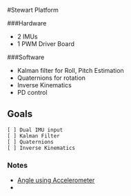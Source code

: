 #Stewart Platform

 ###Hardware

 - 2 IMUs
 - 1 PWM Driver Board
 
 ###Software
 
 - Kalman filter for Roll, Pitch Estimation
 - Quaternions for rotation 
 - Inverse Kinematics 
 - PD control 


## Goals 
    [ ] Dual IMU input
    [ ] Kalman Filter 
    [ ] Quaternions
    [ ] Inverse Kinematics

### Notes
 - [Angle using Accelerometer](https://cache.freescale.com/files/sensors/doc/app_note/AN3461.pdf)
 - 






